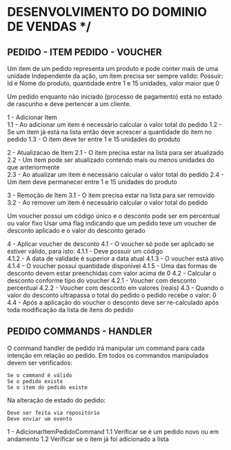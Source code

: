 ﻿# DESENVOLVIMENTO DO DOMINIO DE VENDAS */

## PEDIDO - ITEM PEDIDO - VOUCHER

Um item de um pedido representa um produto e pode conter mais de uma unidade
Independente da ação, um item precisa ser sempre valido:
    Possuir: Id e Nome do produto, quantidade entre 1 e 15 unidades, valor maior que 0

Um pedido enquanto não iniciado (processo de pagamento) está no estado de rascunho
e deve pertencer a um cliente.

1 - Adicionar Item                
    1.1 - Ao adicionar um item é necessário calcular o valor total do pedido 
    1.2 - Se um item já está na lista então deve acrescer a quantidade do item no pedido
    1.3 - O item deve ter entre 1 e 15 unidades do produto

2 - Atualizacao de Item
    2.1 - O item precisa estar na lista para ser atualizado
    2.2 - Um item pode ser atualizado contendo mais ou menos unidades do que anteriormente                
    2.3 - Ao atualizar um item é necessário calcular o valor total do pedido 
    2.4 - Um item deve permanecer entre 1 e 15 unidades do produto

3 - Remoção de Item
    3.1 - O item precisa estar na lista para ser removido
    3.2 - Ao remover um item é necessário calcular o valor total do pedido 

Um voucher possui um código único e o desconto pode ser em percentual ou valor fixo
Usar uma flag indicando que um pedido teve um voucher de desconto aplicado e o valor do desconto gerado

4 - Aplicar voucher de desconto
    4.1 - O voucher só pode ser aplicado se estiver válido, para isto:
        4.1.1 - Deve possuir um código            
        4.1.2 - A data de validade é superior a data atual
        4.1.3 - O voucher está ativo
        4.1.4 - O voucher possui quantidade disponivel
        4.1.5 - Uma das formas de desconto devem estar preenchidas com valor acima de 0
    4.2 - Calcular o desconto conforme tipo do voucher
        4.2.1 - Voucher com desconto percentual
        4.2.2 - Voucher com desconto em valores (reais)
    4.3 - Quando o valor do desconto ultrapassa o total do pedido o pedido recebe o valor: 0
    4.4 - Após a aplicação do voucher o desconto deve ser re-calculado após toda modificação da lista
            de itens do pedido
        

## PEDIDO COMMANDS - HANDLER

O command handler de pedido irá manipular um command para cada intenção em relação ao pedido. 
Em todos os commandos manipulados devem ser verificados:

    Se o command é válido
    Se o pedido existe
    Se o item do pedido existe      

Na alteração de estado do pedido:

    Deve ser feita via repositório
    Deve enviar um evento

1 - AdicionarItemPedidoCommand
    1.1 Verificar se é um pedido novo ou em andamento
    1.2 Verificar se o item já foi adicionado a lista
        